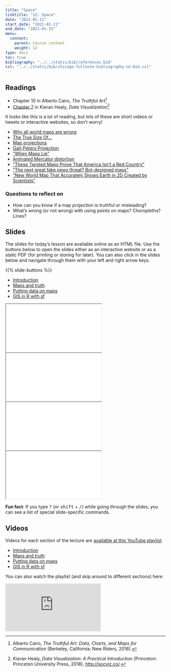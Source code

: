 ```yaml
---
title: "Space"
linktitle: "12: Space"
date: "2021-01-11"
start_date: "2021-01-11"
end_date: "2021-01-15"
menu:
  content:
    parent: Course content
    weight: 12
type: docs
toc: true
bibliography: "../../static/bib/references.bib"
csl: "../../static/bib/chicago-fullnote-bibliography-no-bib.csl"
---
```


## Readings

-   <i class="fas fa-book"></i> Chapter 10 in Alberto Cairo, *The Truthful Art*[^1]
-   <i class="fas fa-book"></i> [Chapter 7](http://socviz.co/maps.html) in Kieran Healy, *Data Visualization*[^2]

It looks like this is a lot of reading, but lots of these are short videos or tweets or interactive websites, so don’t worry!

-   <i class="fab fa-youtube"></i> [Why all world maps are wrong](https://www.youtube.com/watch?v=kIID5FDi2JQ)
-   <i class="fas fa-external-link-square-alt"></i> [The True Size Of…](https://thetruesize.com)
-   <i class="fas fa-external-link-square-alt"></i> [Map projections](https://xkcd.com/977/)
-   <i class="fab fa-youtube"></i> [Gall-Peters Projection](https://www.youtube.com/watch?v=vVX-PrBRtTY)
-   <i class="fas fa-external-link-square-alt"></i> [“When Maps Lie”](https://www.citylab.com/design/2015/06/when-maps-lie/396761/)
-   <i class="fas fa-external-link-square-alt"></i> [Animated Mercator distortion](https://twitter.com/neilrkaye/status/1050740679008296967)
-   <i class="fas fa-external-link-square-alt"></i> [“These Twisted Maps Prove That America Isn’t a Red Country”](https://newrepublic.com/article/115550/cartograms-are-important-inforgraphic-tool)
-   <i class="fas fa-external-link-square-alt"></i> [“The next great fake news threat? Bot-designed maps”](https://www.fastcompany.com/90230916/the-next-great-fake-news-threat-bot-designed-maps)
-   <i class="fas fa-external-link-square-alt"></i> [“New World Map That Accurately Shows Earth in 2D Created by Scientists”](https://www.newsweek.com/equal-earth-map-continents-accurate-2d-1102404)

### Questions to reflect on

-   How can you know if a map projection is truthful or misleading?
-   What’s wrong (or not wrong) with using points on maps? Choropleths? Lines?

## Slides

The slides for today’s lesson are available online as an HTML file. Use the buttons below to open the slides either as an interactive website or as a static PDF (for printing or storing for later). You can also click in the slides below and navigate through them with your left and right arrow keys.

{{% slide-buttons %}}

<ul class="nav nav-tabs" id="slide-tabs" role="tablist">
<li class="nav-item">
<a class="nav-link active" id="introduction-tab" data-toggle="tab" href="#introduction" role="tab" aria-controls="introduction" aria-selected="true">Introduction</a>
</li>
<li class="nav-item">
<a class="nav-link" id="maps-and-truth-tab" data-toggle="tab" href="#maps-and-truth" role="tab" aria-controls="maps-and-truth" aria-selected="false">Maps and truth</a>
</li>
<li class="nav-item">
<a class="nav-link" id="putting-data-on-maps-tab" data-toggle="tab" href="#putting-data-on-maps" role="tab" aria-controls="putting-data-on-maps" aria-selected="false">Putting data on maps</a>
</li>
<li class="nav-item">
<a class="nav-link" id="gis-in-r-with-sf-tab" data-toggle="tab" href="#gis-in-r-with-sf" role="tab" aria-controls="gis-in-r-with-sf" aria-selected="false">GIS in R with sf</a>
</li>
</ul>

<div id="slide-tabs" class="tab-content">

<div id="introduction" class="tab-pane fade show active" role="tabpanel" aria-labelledby="introduction-tab">

<div class="embed-responsive embed-responsive-16by9">

<iframe class="embed-responsive-item" src="/slides/12-slides.html#1">
</iframe>

</div>

</div>

<div id="maps-and-truth" class="tab-pane fade" role="tabpanel" aria-labelledby="maps-and-truth-tab">

<div class="embed-responsive embed-responsive-16by9">

<iframe class="embed-responsive-item" src="/slides/12-slides.html#maps-truth">
</iframe>

</div>

</div>

<div id="putting-data-on-maps" class="tab-pane fade" role="tabpanel" aria-labelledby="putting-data-on-maps-tab">

<div class="embed-responsive embed-responsive-16by9">

<iframe class="embed-responsive-item" src="/slides/12-slides.html#data-on-maps">
</iframe>

</div>

</div>

<div id="gis-in-r-with-sf" class="tab-pane fade" role="tabpanel" aria-labelledby="gis-in-r-with-sf-tab">

<div class="embed-responsive embed-responsive-16by9">

<iframe class="embed-responsive-item" src="/slides/12-slides.html#gis-sf">
</iframe>

</div>

</div>

</div>

<div class="fyi">

**Fun fact**: If you type <kbd>?</kbd> (or <kbd>shift</kbd> + <kbd>/</kbd>) while going through the slides, you can see a list of special slide-specific commands.

</div>

## Videos

Videos for each section of the lecture are [available at this YouTube playlist](https://www.youtube.com/playlist?list=PLS6tnpTr39sGd_PCE07nym2Df9120FW1U).

-   [Introduction](https://www.youtube.com/watch?v=fOpsbd6-PzU&list=PLS6tnpTr39sGd_PCE07nym2Df9120FW1U)
-   [Maps and truth](https://www.youtube.com/watch?v=acP8mwyLNt0&list=PLS6tnpTr39sGd_PCE07nym2Df9120FW1U)
-   [Putting data on maps](https://www.youtube.com/watch?v=OqKdU0qzfjA&list=PLS6tnpTr39sGd_PCE07nym2Df9120FW1U)
-   [GIS in R with sf](https://www.youtube.com/watch?v=qbrnzSRPyb0&list=PLS6tnpTr39sGd_PCE07nym2Df9120FW1U)

You can also watch the playlist (and skip around to different sections) here:

<div class="embed-responsive embed-responsive-16by9">

<iframe class="embed-responsive-item" src="https://www.youtube.com/embed/playlist?list=PLS6tnpTr39sGd_PCE07nym2Df9120FW1U" frameborder="0" allow="accelerometer; autoplay; encrypted-media; gyroscope; picture-in-picture" allowfullscreen>
</iframe>

</div>

[^1]: Alberto Cairo, *The Truthful Art: Data, Charts, and Maps for Communication* (Berkeley, California: New Riders, 2016).

[^2]: Kieran Healy, *Data Visualization: A Practical Introduction* (Princeton: Princeton University Press, 2018), <http://socviz.co/>.
